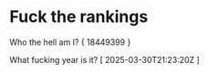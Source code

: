 # Fuck the rankings

Who the hell am I?
{ 18449399 }

What fucking year is it?
[ 2025-03-30T21:23:20Z ]
